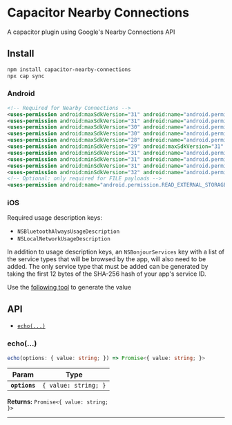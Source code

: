 # Capacitor Nearby Connections

A capacitor plugin using Google's Nearby Connections API

## Install

```bash
npm install capacitor-nearby-connections
npx cap sync
```

### Android

```xml
<!-- Required for Nearby Connections -->
<uses-permission android:maxSdkVersion="31" android:name="android.permission.ACCESS_WIFI_STATE" />
<uses-permission android:maxSdkVersion="31" android:name="android.permission.CHANGE_WIFI_STATE" />
<uses-permission android:maxSdkVersion="30" android:name="android.permission.BLUETOOTH" />
<uses-permission android:maxSdkVersion="30" android:name="android.permission.BLUETOOTH_ADMIN" />
<uses-permission android:maxSdkVersion="28" android:name="android.permission.ACCESS_COARSE_LOCATION" />
<uses-permission android:minSdkVersion="29" android:maxSdkVersion="31" android:name="android.permission.ACCESS_FINE_LOCATION" />
<uses-permission android:minSdkVersion="31" android:name="android.permission.BLUETOOTH_ADVERTISE" />
<uses-permission android:minSdkVersion="31" android:name="android.permission.BLUETOOTH_CONNECT" />
<uses-permission android:minSdkVersion="31" android:name="android.permission.BLUETOOTH_SCAN" />
<uses-permission android:minSdkVersion="32" android:name="android.permission.NEARBY_WIFI_DEVICES" />
<!-- Optional: only required for FILE payloads -->
<uses-permission android:name="android.permission.READ_EXTERNAL_STORAGE"/>
```

### iOS

Required usage description keys:

- `NSBluetoothAlwaysUsageDescription`
- `NSLocalNetworkUsageDescription`

In addition to usage description keys, an `NSBonjourServices` key with a list of the service types that will be browsed by the app, will also need to be added. The only service type that must be added can be generated by taking the first 12 bytes of the SHA-256 hash of your app's service ID.

Use the [following tool](https://developers.google.com/nearby/connections/swift/get-started) to generate the value

## API

<docgen-index>

* [`echo(...)`](#echo)

</docgen-index>

<docgen-api>
<!--Update the source file JSDoc comments and rerun docgen to update the docs below-->

### echo(...)

```typescript
echo(options: { value: string; }) => Promise<{ value: string; }>
```

| Param         | Type                            |
| ------------- | ------------------------------- |
| **`options`** | <code>{ value: string; }</code> |

**Returns:** <code>Promise&lt;{ value: string; }&gt;</code>

--------------------

</docgen-api>
